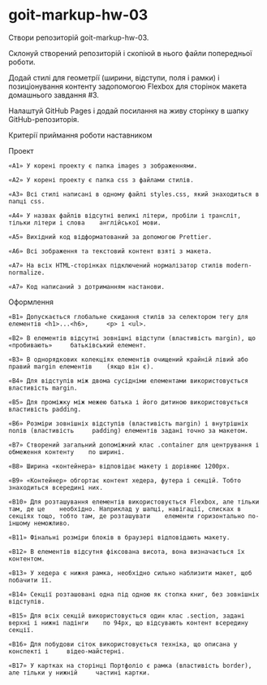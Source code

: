 # goit-markup-hw-03

Створи репозиторій goit-markup-hw-03.

Склонуй створений репозиторій і скопіюй в нього файли попередньої роботи.

Додай стилі для геометрії (ширини, відступи, поля і рамки) і позиціонування контенту задопомогою
Flexbox для сторінок макета домашнього завдання #3.

Налаштуй GitHub Pages і додай посилання на живу сторінку в шапку GitHub-репозиторія.

Критерії приймання роботи наставником

Проект

    «A1» У корені проекту є папка images з зображеннями.

    «A2» У корені проекту є папка css з файлами стилів.

    «A3» Всі стилі написані в одному файлі styles.css, який знаходиться в папці css.

    «A4» У назвах файлів відсутні великі літери, пробіли і трансліт, тільки літери і слова    англійської мови.

    «A5» Вихідний код відформатований за допомогою Prettier.

    «A6» Всі зображення та текстовий контент взяті з макета.

    «A7» На всіх HTML-сторінках підключений нормалізатор стилів modern-normalize.

    «A7» Код написаний з дотриманням настанови.

Оформлення

    «B1» Допускається глобальне скидання стилів за селектором тегу для елементів <h1>...<h6>,     <p> і <ul>.

    «B2» В елементів відсутні зовнішні відступи (властивість margin), що «пробивають»     батьківський елемент.

    «B3» В однорядкових колекціях елементів очищений крайній лівий або правий margin елементів    (якщо він є).

    «B4» Для відступів між двома сусідніми елементами використовується властивість margin.

    «B5» Для проміжку між межею батька і його дитиною використовується властивість padding.

    «B6» Розміри зовнішніх відступів (властивість margin) і внутрішніх полів (властивість     padding) елементів задані точно за макетом.

    «B7» Створений загальний допоміжний клас .container для центрування і обмеження контенту    по ширині.

    «B8» Ширина «контейнера» відповідає макету і дорівнює 1200px.

    «B9» «Контейнер» обгортає контент хедера, футера і секцій. Тобто знаходиться всередині них.

    «B10» Для розташування елементів використовується Flexbox, але тільки там, де це    необхідно. Наприклад у шапці, навігації, списках в секціях тощо, тобто там, де розташувати    елементи горизонтально по-іншому неможливо.

    «B11» Фінальні розміри блоків в браузері відповідають макету.

    «B12» В елементів відсутня фіксована висота, вона визначається їх контентом.

    «B13» У хедера є нижня рамка, необхідно сильно наблизити макет, щоб побачити її.

    «B14» Секції розташовані одна під одною як стопка книг, без зовнішніх відступів.

    «B15» Для всіх секцій використовується один клас .section, задані верхні і нижні падінги    по 94px, що відсувають контент всередину секції.

    «B16» Для побудови сіток використовується техніка, що описана у конспекті і     відео-майстерні.

    «B17» У картках на сторінці Портфоліо є рамка (властивість border), але тільки у нижній     частині картки.
